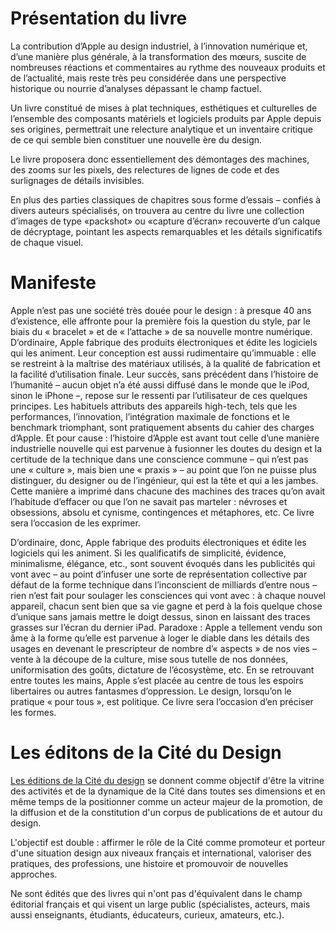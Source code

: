 # Présentation du livre
La contribution d’Apple au design industriel, à l’innovation numérique et, d’une manière plus générale, à la transformation des mœurs, suscite de nombreuses réactions et commentaires au rythme des nouveaux produits et de l’actualité, mais reste très peu considérée dans une perspective historique ou nourrie d’analyses dépassant le champ factuel.

Un livre constitué de mises à plat techniques, esthétiques et culturelles de l’ensemble des composants matériels et logiciels produits par Apple depuis ses origines, permettrait une relecture analytique et un inventaire critique de ce qui semble bien constituer une nouvelle ère du design.

Le livre proposera donc essentiellement des démontages des machines, des zooms sur les pixels, des relectures de lignes de code et des surlignages de détails invisibles.

En plus des parties classiques de chapitres sous forme d’essais – confiés à divers auteurs spécialisés, on trouvera au centre du livre une collection d’images de type «packshot» ou «capture d’écran» recouverte d’un calque de décryptage, pointant les aspects remarquables et les détails significatifs de chaque visuel.

# Manifeste
Apple n’est pas une société très douée pour le design : à presque 40 ans d’existence, elle
affronte pour la première fois la question du style, par le biais du « bracelet » et de « l’attache »
de sa nouvelle montre numérique. D’ordinaire, Apple fabrique des produits électroniques
et édite les logiciels qui les animent. Leur conception est aussi rudimentaire qu’immuable :
elle se restreint à la maîtrise des matériaux utilisés, à la qualité de fabrication et la facilité
d’utilisation finale. Leur succès, sans précédent dans l’histoire de l’humanité – aucun objet
n’a été aussi diffusé dans le monde que le iPod, sinon le iPhone –, repose sur le ressenti
par l’utilisateur de ces quelques principes. Les habituels attributs des appareils high-tech,
tels que les performances, l’innovation, l’intégration maximale de fonctions et le benchmark
triomphant, sont pratiquement absents du cahier des charges d’Apple. Et pour cause : l’histoire
d’Apple est avant tout celle d’une manière industrielle nouvelle qui est parvenue à fusionner
les doutes du design et la certitude de la technique dans une conscience commune – qui n’est
pas une « culture », mais bien une « praxis » – au point que l’on ne puisse plus distinguer, du
designer ou de l’ingénieur, qui est la tête et qui a les jambes. Cette manière a imprimé dans
chacune des machines des traces qu’on avait l’habitude d’effacer ou que l’on ne savait pas
marteler : névroses et obsessions, absolu et cynisme, contingences et métaphores, etc. Ce
livre sera l’occasion de les exprimer.

D’ordinaire, donc, Apple fabrique des produits électroniques et édite les logiciels qui les
animent. Si les qualificatifs de simplicité, évidence, minimalisme, élégance, etc., sont souvent
évoqués dans les publicités qui vont avec – au point d’infuser une sorte de représentation
collective par défaut de la forme technique dans l’inconscient de milliards d’entre nous – rien
n’est fait pour soulager les consciences qui vont avec : à chaque nouvel appareil, chacun
sent bien que sa vie gagne et perd à la fois quelque chose d’unique sans jamais mettre le
doigt dessus, sinon en laissant des traces grasses sur l’écran du dernier iPad. Paradoxe :
Apple a tellement vendu son âme à la forme qu’elle est parvenue à loger le diable dans les
détails des usages en devenant le prescripteur de nombre d’« aspects » de nos vies – vente
à la découpe de la culture, mise sous tutelle de nos données, uniformisation des goûts,
dictature de l’écosystème, etc. En se retrouvant entre toutes les mains, Apple s’est placée au
centre de tous les espoirs libertaires ou autres fantasmes d’oppression. Le design, lorsqu’on
le pratique « pour tous », est politique. Ce livre sera l’occasion d’en préciser les formes.

# Les éditons de la Cité du Design
[Les éditions de la Cité du design](http://www.citedudesign.com/fr/editions/) se donnent comme objectif d'être la vitrine des activités et de la dynamique de la Cité dans toutes ses dimensions et en même temps de la positionner comme un acteur majeur de la promotion, de la diffusion et de la constitution d'un corpus de publications de et autour du design.

L'objectif est double : affirmer le rôle de la Cité comme promoteur et porteur d'une situation design aux niveaux français et international, valoriser des pratiques, des professions, une histoire et promouvoir de nouvelles approches.

Ne sont édités que des livres qui n'ont pas d'équivalent dans le champ éditorial français et qui visent un large public (spécialistes, acteurs, mais aussi enseignants, étudiants, éducateurs, curieux, amateurs, etc.).
